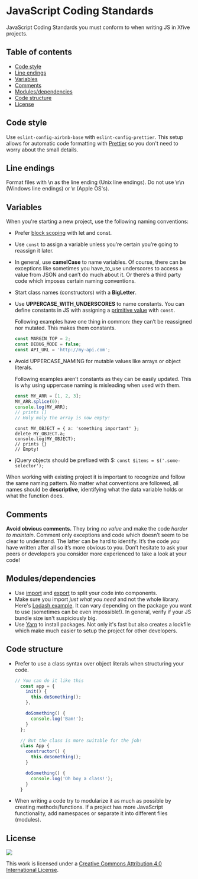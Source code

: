 JavaScript Coding Standards
===================

JavaScript Coding Standards you must conform to when writing JS in Xfive projects.

## Table of contents
<!-- START doctoc generated TOC please keep comment here to allow auto update -->
<!-- DON'T EDIT THIS SECTION, INSTEAD RE-RUN doctoc TO UPDATE -->


- [Code style](#code-style)
- [Line endings](#line-endings)
- [Variables](#variables)
- [Comments](#comments)
- [Modules/dependencies](#modulesdependencies)
- [Code structure](#code-structure)
- [License](#license)

<!-- END doctoc generated TOC please keep comment here to allow auto update -->

## Code style

Use `eslint-config-airbnb-base` with `eslint-config-prettier`. This setup allows for automatic code formatting with [Prettier](https://github.com/prettier/prettier) so you don't need to worry about the small details.

## Line endings

Format files with \n as the line ending (Unix line endings). Do not use \r\n (Windows line endings) or \r (Apple OS's).

## Variables

When you're starting a new project, use the following naming conventions:

- Prefer [block scoping](https://developer.mozilla.org/en-US/docs/Web/JavaScript/Reference/Statements/block) with let and const.
- Use `const` to assign a variable unless you’re certain you’re going to reassign it later.
- In general, use **camelCase** to name variables. Of course, there can be exceptions like sometimes you have_to_use underscores to access a value from JSON and can’t do much about it. Or there’s a third party code which imposes certain naming conventions.
- Start class names (constructors) with a **BigLetter**.
- Use **UPPERCASE_WITH_UNDERSCORES** to name constants. You can define constants in JS with assigning a [primitive value](https://developer.mozilla.org/pl/docs/Glossary/Primitive) with `const`.

  Following examples have one thing in common: they can’t be reassigned nor mutated. This makes them constants.

  ```js
  const MARGIN_TOP = 2;
  const DEBUG_MODE = false;
  const API_URL = 'http://my-api.com';
  ```

- Avoid UPPERCASE_NAMING for mutable values like arrays or object literals.

  Following examples aren’t constants as they can be easily updated. This is why using uppercase naming is misleading when used with them.

  ```js
  const MY_ARR = [1, 2, 3];
  MY_ARR.splice(0);
  console.log(MY_ARR);
  // prints []
  // Holy moly the array is now empty!

  ```

  ```
  const MY_OBJECT = { a: 'something important' };
  delete MY_OBJECT.a;
  console.log(MY_OBJECT);
  // prints {}
  // Empty!
  ```
- jQuery objects should be prefixed with $: `const $items = $('.some-selector');`

When working with existing project it is important to recognize and follow the same naming pattern. No matter what conventions are followed, all names should be **descriptive**, identifying what the data variable holds or what the function does.

## Comments

**Avoid obvious comments.** They bring _no value_ and make the code _harder to maintain_. Comment only exceptions and code which doesn’t seem to be clear to understand. The latter can be hard to identify. It’s the code _you_ have written  after all so it’s more obvious to you. Don’t hesitate to ask your peers or developers you consider more experienced to take a look at your code!

## Modules/dependencies

- Use [import](https://developer.mozilla.org/en-US/docs/Web/JavaScript/Reference/Statements/import) and [export](https://developer.mozilla.org/en-US/docs/Web/JavaScript/Reference/Statements/export) to split your code into components.
- Make sure you import _just what you need_ and not the whole library. Here's [Lodash example](https://stackoverflow.com/a/35251059). It can vary depending on the package you want to use (sometimes can be even impossible!). In general, verify if your JS bundle size isn't suspiciously big.
- Use [Yarn](https://yarnpkg.com/lang/en/) to install packages. Not only it's fast but also creates a lockfile which make much easier to setup the project for other developers.

## Code structure
- Prefer to use a class syntax over object literals when structuring your code.

  ```js
  // You can do it like this
    const app = {
      init() {
        this.doSomething();
      },

      doSomething() {
        console.log('Bam!');
      }
    };

    // But the class is more suitable for the job!
    class App {
      constructor() {
        this.doSomething();
      }

      doSomething() {
        console.log('Oh boy a class!');
      }
    }
  ```

- When writing a code try to modularize it as much as possible by creating methods/functions. If a project has more JavaScript functionality, add namespaces or separate it into different files (modules).

## License

[![](http://i.creativecommons.org/l/by/4.0/88x31.png)](http://creativecommons.org/licenses/by/4.0/)

This work is licensed under a [Creative Commons Attribution 4.0 International License](http://creativecommons.org/licenses/by/4.0/).
